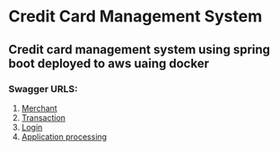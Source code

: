 # Credit Card Management System

## Credit card management system using spring boot deployed to aws uaing docker

### Swagger URLS:

1. [Merchant](http://15.207.16.22:8082/swagger-ui/index.html)
2. [Transaction](http://13.233.115.166:2222/swagger-ui/index.html#/)
3. [Login](http://3.237.186.78:1113/swagger-ui/index.html)
4. [Application processing](http://3.237.186.78:1111/swagger-ui/index.html)
